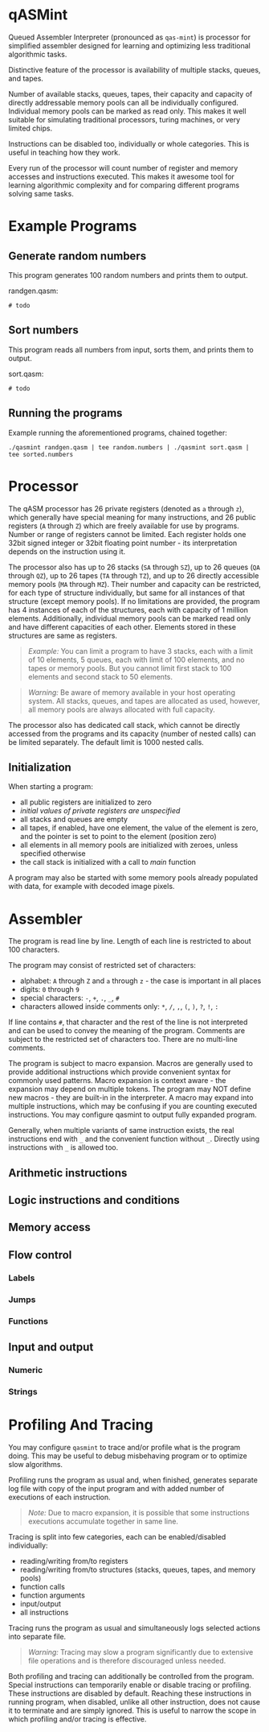 # qASMint

Queued Assembler Interpreter (pronounced as `qas-mint`) is processor for simplified assembler designed for learning and optimizing less traditional algorithmic tasks.

Distinctive feature of the processor is availability of multiple stacks, queues, and tapes.

Number of available stacks, queues, tapes, their capacity and capacity of directly addressable memory pools can all be individually configured.
Individual memory pools can be marked as read only.
This makes it well suitable for simulating traditional processors, turing machines, or very limited chips.

Instructions can be disabled too, individually or whole categories.
This is useful in teaching how they work.

Every run of the processor will count number of register and memory accesses and instructions executed. This makes it awesome tool for learning algorithmic complexity and for comparing different programs solving same tasks.

# Example Programs

## Generate random numbers

This program generates 100 random numbers and prints them to output.

randgen.qasm:
```
# todo
```

## Sort numbers

This program reads all numbers from input, sorts them, and prints them to output.

sort.qasm:
```
# todo
```

## Running the programs

Example running the aforementioned programs, chained together:

`./qasmint randgen.qasm | tee random.numbers | ./qasmint sort.qasm | tee sorted.numbers`

# Processor

The qASM processor has 26 private registers (denoted as `a` through `z`), which generally have special meaning for many instructions, and 26 public registers (`A` through `Z`) which are freely available for use by programs.
Number or range of registers cannot be limited.
Each register holds one 32bit signed integer or 32bit floating point number - its interpretation depends on the instruction using it.

The processor also has up to 26 stacks (`SA` through `SZ`), up to 26 queues (`QA` through `QZ`), up to 26 tapes (`TA` through `TZ`), and up to 26 directly accessible memory pools (`MA` through `MZ`).
Their number and capacity can be restricted, for each type of structure individually, but same for all instances of that structure (except memory pools).
If no limitations are provided, the program has 4 instances of each of the structures, each with capacity of 1 million elements.
Additionally, individual memory pools can be marked read only and have different capacities of each other.
Elements stored in these structures are same as registers.

> _Example:_ You can limit a program to have 3 stacks, each with a limit of 10 elements, 5 queues, each with limit of 100 elements, and no tapes or memory pools.
But you cannot limit first stack to 100 elements and second stack to 50 elements.

> _Warning:_ Be aware of memory available in your host operating system.
All stacks, queues, and tapes are allocated as used, however, all memory pools are always allocated with full capacity.

The processor also has dedicated call stack, which cannot be directly accessed from the programs and its capacity (number of nested calls) can be limited separately.
The default limit is 1000 nested calls.

## Initialization

When starting a program:
- all public registers are initialized to zero
- *initial values of private registers are unspecified*
- all stacks and queues are empty
- all tapes, if enabled, have one element, the value of the element is zero, and the pointer is set to point to the element (position zero)
- all elements in all memory pools are initialized with zeroes, unless specified otherwise
- the call stack is initialized with a call to _main_ function

A program may also be started with some memory pools already populated with data, for example with decoded image pixels.

# Assembler

The program is read line by line.
Length of each line is restricted to about 100 characters.

The program may consist of restricted set of characters:
- alphabet: `A` through `Z` and `a` through `z` - the case is important in all places
- digits: `0` through `9`
- special characters: `-`, `+`, `.`, `_`, `#`
- characters allowed inside comments only: `*`, `/`, `,`, `(`, `)`, `?`, `!`, `:`

If line contains `#`, that character and the rest of the line is not interpreted and can be used to convey the meaning of the program.
Comments are subject to the restricted set of characters too.
There are no multi-line comments.

The program is subject to macro expansion.
Macros are generally used to provide additional instructions which provide convenient syntax for commonly used patterns.
Macro expansion is context aware - the expansion may depend on multiple tokens.
The program may NOT define new macros - they are built-in in the interpreter.
A macro may expand into multiple instructions, which may be confusing if you are counting executed instructions.
You may configure qasmint to output fully expanded program.

Generally, when multiple variants of same instruction exists, the real instructions end with `_` and the convenient function without `_`.
Directly using instructions with `_` is allowed too.

## Arithmetic instructions

## Logic instructions and conditions

## Memory access

## Flow control

### Labels

### Jumps

### Functions

## Input and output

### Numeric

### Strings

# Profiling And Tracing

You may configure `qasmint` to trace and/or profile what is the program doing.
This may be useful to debug misbehaving program or to optimize slow algorithms.

Profiling runs the program as usual and, when finished, generates separate log file with copy of the input program and with added number of executions of each instruction.

> _Note:_ Due to macro expansion, it is possible that some instructions executions accumulate together in same line.

Tracing is split into few categories, each can be enabled/disabled individually:
- reading/writing from/to registers
- reading/writing from/to structures (stacks, queues, tapes, and memory pools)
- function calls
- function arguments
- input/output
- all instructions

Tracing runs the program as usual and simultaneously logs selected actions into separate file.

> _Warning:_ Tracing may slow a program significantly due to extensive file operations and is therefore discouraged unless needed.

Both profiling and tracing can additionally be controlled from the program.
Special instructions can temporarily enable or disable tracing or profiling.
These instructions are disabled by default.
Reaching these instructions in running program, when disabled, unlike all other instruction, does not cause it to terminate and are simply ignored.
This is useful to narrow the scope in which profiling and/or tracing is effective.

